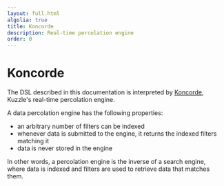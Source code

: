 ```yaml
---
layout: full.html
algolia: true
title: Koncorde
description: Real-time percolation engine
order: 0
---
```


# Koncorde

The DSL described in this documentation is interpreted by [Koncorde](https://www.npmjs.com/package/koncorde), Kuzzle's real-time percolation engine.

A data percolation engine has the following properties:

* an arbitrary number of filters can be indexed
* whenever data is submitted to the engine, it returns the indexed filters matching it
* data is never stored in the engine

In other words, a percolation engine is the inverse of a search engine, where data is indexed and filters are used to retrieve data that matches them.

